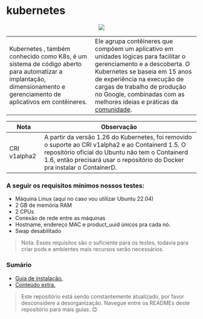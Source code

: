 # kubernetes

<p align="center">
  <a href="https://skillicons.dev">
    <img src="https://skillicons.dev/icons?i=kubernetes"/>
    <!--
    <img src="https://skillicons.dev/icons?i=bash,kubernetes"/>
    -->
  </a>
</p>

<table>
  <tr>
    <td width=45%>
      Kubernetes , também conhecido como K8s, é um sistema de código aberto para automatizar a implantação, dimensionamento e gerenciamento de aplicativos em contêineres.
    </td>
    <td>
      Ele agrupa contêineres que compõem um aplicativo em unidades lógicas para facilitar o gerenciamento e a descoberta. O Kubernetes se baseia em 15 anos de experiência na execução de cargas de trabalho de produção no Google, combinadas com as melhores ideias e práticas da <a href="https://kubernetes.io/community/">comunidade</a>. 
    </td>
  </tr>
</table>


<!--
<img style="float: right;" src="teste-image-md.png" width=30%>
-->

| Nota | Observação |
| --- | --- |
| CRI v1alpha2 | A partir da versão 1.26 do Kubernetes, foi removido o suporte ao CRI v1alpha2 e ao Containerd 1.5. O repositório oficial do Ubuntu não tem o Containerd 1.6, então precisará usar o repositório do Docker pra instalar o ContainerD. |

### A seguir os requisitos mínimos nossos testes:

- Máquina Linux (aqui no caso vou utilizar Ubuntu 22.04)
- 2 GB de memória RAM
- 2 CPUs
- Conexão de rede entre as máquinas
- Hostname, endereço MAC e product_uuid únicos pra cada nó.
- Swap desabilitado

> Nota: Esses requisitos são o suficiente para os testes, todavia para criar pods e ambientes mais recursos serão necessários. 

### Sumário
- <a href="https://github.com/joao-prs/kubernetes/blob/main/kubernetes1.26.md">Guia de instalação.</a>
- <a href="https://github.com/joao-prs/kubernetes/blob/main/kubernetes1.26-extras.md">Conteúdo extra.</a>

> Este repositório está sendo constantemente atualizado, por favor desconsidere a desorganização. Navegue entre os READMEs deste repositório para mais guias. 😊
